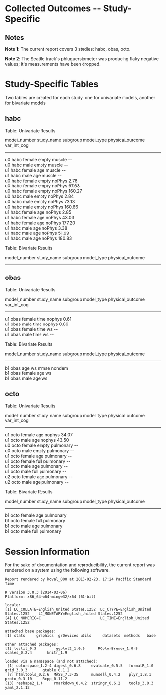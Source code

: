 # Collected Outcomes -- Study-Specific



<!--  Set the working directory to the repository's base directory; this assumes the report is nested inside of two directories.-->


<!-- Set the report-wide options, and point to the external code file. -->


<!-- Load the sources.  Suppress the output when loading sources. --> 


<!-- Load 'sourced' R files.  Suppress the output when loading packages. --> 


<!-- Load any Global functions and variables declared in the R file.  Suppress the output. --> 


<!-- Declare any global functions specific to a Rmd output.  Suppress the output. --> 


<!-- Load the datasets.   -->


<!-- Tweak the datasets.   -->


<!-- Calculate the forest results (but don't plot yet).   -->


## Notes

**Note 1**: The current report covers 3 studies: habc, obas, octo.

**Note 2**: The Seattle track's phluguerstometer was producing flaky negative values; it's measurements have been dropped.

# Study-Specific Tables
Two tables are created for each study: one for univariate models, another for bivariate models

## habc


Table: Univariate Results

model_number   study_name   subgroup   model_type   physical_outcome   var_int_cog 
-------------  -----------  ---------  -----------  -----------------  ------------
u0             habc         female     empty        muscle             --          
u0             habc         male       empty        muscle             --          
u1             habc         female     age          muscle             --          
u1             habc         male       age          muscle             --          
u0             habc         female     empty        noPhys             2.76        
u0             habc         female     empty        noPhys             67.63       
u0             habc         female     empty        noPhys             160.27      
u0             habc         male       empty        noPhys             2.84        
u0             habc         male       empty        noPhys             73.13       
u0             habc         male       empty        noPhys             160.66      
u1             habc         female     age          noPhys             2.85        
u1             habc         female     age          noPhys             43.03       
u1             habc         female     age          noPhys             177.20      
u1             habc         male       age          noPhys             3.38        
u1             habc         male       age          noPhys             51.99       
u1             habc         male       age          noPhys             180.83      



Table: Bivariate Results

model_number   study_name   subgroup   model_type   physical_outcome 
-------------  -----------  ---------  -----------  -----------------

## obas


Table: Univariate Results

model_number   study_name   subgroup   model_type   physical_outcome   var_int_cog 
-------------  -----------  ---------  -----------  -----------------  ------------
u1             obas         female     time         nophys             0.61        
u1             obas         male       time         nophys             0.66        
u1             obas         female     time         ws                 --          
u1             obas         male       time         ws                 --          



Table: Bivariate Results

model_number   study_name   subgroup   model_type   physical_outcome 
-------------  -----------  ---------  -----------  -----------------
b1             obas         age        ws           mmse nondem      
b1             obas         female     age          ws               
b1             obas         male       age          ws               

## octo


Table: Univariate Results

model_number   study_name   subgroup   model_type   physical_outcome   var_int_cog 
-------------  -----------  ---------  -----------  -----------------  ------------
u1             octo         female     age          nophys             34.07       
u1             octo         male       age          nophys             43.50       
u0             octo         female     empty        pulmonary          --          
u0             octo         male       empty        pulmonary          --          
u1             octo         female     age          pulmonary          --          
u1             octo         female     full         pulmonary          --          
u1             octo         male       age          pulmonary          --          
u1             octo         male       full         pulmonary          --          
u2             octo         female     age          pulmonary          --          
u2             octo         male       age          pulmonary          --          



Table: Bivariate Results

model_number   study_name   subgroup   model_type   physical_outcome 
-------------  -----------  ---------  -----------  -----------------
b1             octo         female     age          pulmonary        
b1             octo         female     full         pulmonary        
b1             octo         male       age          pulmonary        
b1             octo         male       full         pulmonary        



# Session Information
For the sake of documentation and reproducibility, the current report was rendered on a system using the following software.


```
Report rendered by koval_000 at 2015-02-23, 17:24 Pacific Standard Time
```

```
R version 3.0.3 (2014-03-06)
Platform: x86_64-w64-mingw32/x64 (64-bit)

locale:
[1] LC_COLLATE=English_United States.1252  LC_CTYPE=English_United States.1252    LC_MONETARY=English_United States.1252
[4] LC_NUMERIC=C                           LC_TIME=English_United States.1252    

attached base packages:
[1] stats     graphics  grDevices utils     datasets  methods   base     

other attached packages:
[1] testit_0.3         ggplot2_1.0.0      RColorBrewer_1.0-5 scales_0.2.4       knitr_1.9         

loaded via a namespace (and not attached):
 [1] colorspace_1.2-4 digest_0.6.8     evaluate_0.5.5   formatR_1.0      grid_3.0.3       gtable_0.1.2    
 [7] htmltools_0.2.6  MASS_7.3-35      munsell_0.4.2    plyr_1.8.1       proto_0.3-10     Rcpp_0.11.2     
[13] reshape2_1.4     rmarkdown_0.4.2  stringr_0.6.2    tools_3.0.3      yaml_2.1.13     
```
